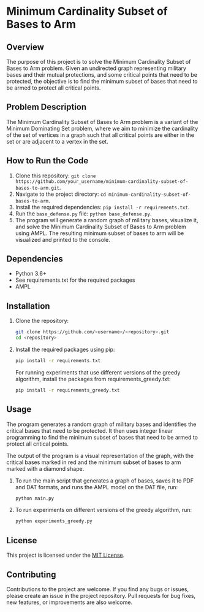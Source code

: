# Minimum Cardinality Subset of Bases to Arm

## Overview

The purpose of this project is to solve the Minimum Cardinality Subset of Bases to Arm problem. Given an undirected graph representing military bases and their mutual protections, and some critical points that need to be protected, the objective is to find the minimum subset of bases that need to be armed to protect all critical points.

## Problem Description

The Minimum Cardinality Subset of Bases to Arm problem is a variant of the Minimum Dominating Set problem, where we aim to minimize the cardinality of the set of vertices in a graph such that all critical points are either in the set or are adjacent to a vertex in the set.

## How to Run the Code

1. Clone this repository: `git clone https://github.com/your_username/minimum-cardinality-subset-of-bases-to-arm.git`.
2. Navigate to the project directory: `cd minimum-cardinality-subset-of-bases-to-arm`.
3. Install the required dependencies: `pip install -r requirements.txt`.
4. Run the `base_defense.py` file: `python base_defense.py`.
5. The program will generate a random graph of military bases, visualize it, and solve the Minimum Cardinality Subset of Bases to Arm problem using AMPL. The resulting minimum subset of bases to arm will be visualized and printed to the console.

## Dependencies

- Python 3.6+
- See requirements.txt for the required packages
- AMPL

## Installation

1. Clone the repository:

    ```sh
    git clone https://github.com/<username>/<repository>.git
    cd <repository>
    ```

2. Install the required packages using pip:

    ```sh
    pip install -r requirements.txt
    ```

    For running experiments that use different versions of the greedy algorithm, install the packages from requirements_greedy.txt:

    ```sh
    pip install -r requirements_greedy.txt
    ```

## Usage

The program generates a random graph of military bases and identifies the critical bases that need to be protected. It then uses integer linear programming to find the minimum subset of bases that need to be armed to protect all critical points.

The output of the program is a visual representation of the graph, with the critical bases marked in red and the minimum subset of bases to arm marked with a diamond shape.

1. To run the main script that generates a graph of bases, saves it to PDF and DAT formats, and runs the AMPL model on the DAT file, run:

    ```sh
    python main.py
    ```

2. To run experiments on different versions of the greedy algorithm, run:

    ```sh
    python experiments_greedy.py
    ```

## License

This project is licensed under the [MIT License](LICENSE).

## Contributing

Contributions to the project are welcome. If you find any bugs or issues, please create an issue in the project repository. Pull requests for bug fixes, new features, or improvements are also welcome.
